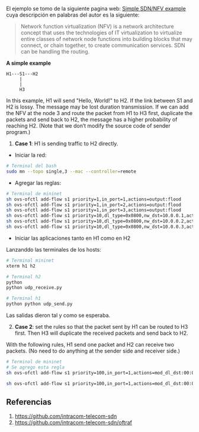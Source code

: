 

El ejemplo se tomo de la siguiente pagina web: [Simple SDN/NFV example](http://csie.nqu.edu.tw/smallko/sdn/simple_nfv_sdn.htm) cuya descripción en palabras del autor es la siguiente:


> Network function virtualization (NFV) is a network architecture concept that uses the technologies of IT virtualization to virtualize entire classes of network node functions into building blocks that may connect, or chain together, to create communication services. SDN can be handling the routing.


**A simple example**

```
H1---S1---H2
     |
     |
     H3
```
 

In this example, H1 will send "Hello, World!" to H2. If the link between S1 and H2 is lossy. The message may be lost duration transmission. If we can add the NFV at the node 3 and route the packet from H1 to H3 first, duplicate the packets and send back to H2, the message has a higher probability of reaching H2. (Note that we don’t modify the source code of sender program.)


1. **Case 1**: H1 is sending traffic to H2 directly.

* Iniciar la red: 
```bash
# Terminal del bash
sudo mn --topo single,3 --mac --controller=remote
```

* Agregar las reglas:
  
```bash
# Terminal de mininet
sh ovs-ofctl add-flow s1 priority=1,in_port=1,actions=output:flood
sh ovs-ofctl add-flow s1 priority=1,in_port=2,actions=output:flood
sh ovs-ofctl add-flow s1 priority=1,in_port=3,actions=output:flood
sh ovs-ofctl add-flow s1 priority=10,dl_type=0x0800,nw_dst=10.0.0.1,actions=output:1
sh ovs-ofctl add-flow s1 priority=10,dl_type=0x0800,nw_dst=10.0.0.2,actions=output:2
sh ovs-ofctl add-flow s1 priority=10,dl_type=0x0800,nw_dst=10.0.0.3,actions=output:3
```

* Iniciar las aplicaciones tanto en H1 como en H2

Lanzanddo las terminales de los hosts:

```bash
# Terminal mininet
xterm h1 h2
```



```bash
# Terminal h2
python 
python udp_receive.py 

```

```bash
# Terminal h1
python python udp_send.py 

```

Las salidas dieron tal y como se esperaba.

2. **Case 2**: set the rules so that the packet sent by H1 can be routed to H3 first. Then H3 will duplicate the received packets and send back to H2.

With the following rules, H1 send one packet and H2 can receive two packets. (No need to do anything at the sender side and receiver side.)

```bash
# Terminal de mininet
# Se agrego esta regla
sh ovs-ofctl add-flow s1 priority=100,in_port=1,actions=mod_dl_dst:00:00:00:00:00:03,mod_nw_dst:10.0.0.3,output:3
```

 

```bash
sh ovs-ofctl add-flow s1 priority=100,in_port=1,actions=mod_dl_dst:00:00:00:00:00:03,mod_nw_dst:10.0.0.3,output:3
```

## Referencias ##

1. https://github.com/intracom-telecom-sdn
2. https://github.com/intracom-telecom-sdn/oftraf